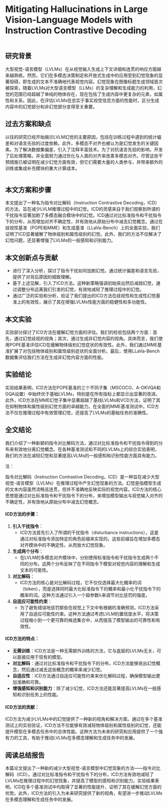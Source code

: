 # Mitigating Hallucinations in Large Vision-Language Models with Instruction Contrastive Decoding

<figure><img src="../../.gitbook/assets/image (226).png" alt=""><figcaption></figcaption></figure>

## 研究背景

大型视觉-语言模型（LVLMs）在从视觉输入生成上下文详细和连贯的响应方面越来越熟练。然而，它们在多模态决策制定和开放式生成中的应用受到幻觉现象的显著阻碍，即生成的文本不准确地代表视觉内容。幻觉现象在图像标题生成领域首次被探索，随着LVLMs对大型语言模型（LLMs）的复杂理解和生成能力的利用，幻觉的范围已经超越了单纯的物体存在，现在包括了生成内容中更复杂的元素，如属性和关系。因此，在评估LVLMs在忠实于事实视觉信息方面的性能时，区分生成内容中的幻觉部分和非幻觉部分变得至关重要。

## 过去方案和缺点

以往的研究已经开始揭示LVLM幻觉的主要原因，包括在训练过程中遇到的统计偏差和对语言先验的过度依赖。此外，多模态不对齐也被认为是幻觉发生的关键因素。为了解决数据集偏差，引入了注释丰富技术。为了对抗语言先验的影响，开发了后处理策略，并全面努力通过优化与人类的对齐来改善多模态对齐。尽管这些干预措施已被证明在减少幻觉方面有效，但它们需要大量的人类参与，并带来额外的训练或集成补充模块的重大计算成本。

<figure><img src="../../.gitbook/assets/image (227).png" alt=""><figcaption></figcaption></figure>

## 本文方案和步骤

本文提出了一种名为指令对比解码（Instruction Contrastive Decoding，ICD）的方法，旨在减少LVLM推理过程中的幻觉。ICD的灵感来自于我们观察到所谓的干扰指令显著加剧了多模态融合模块中的幻觉。ICD通过对比标准指令和干扰指令下的分布，从而增加对齐不确定性，并有效地从原始分布中减去幻觉概念。通过在歧视性基准（POPE和MME）和生成基准（LLaVa-Bench）上的全面实验，我们证明了ICD显著缓解了物体级别和属性级别的幻觉。此外，我们的方法不仅解决了幻觉问题，还显著增强了LVLMs的一般感知和识别能力。

## 本文创新点与贡献

* 进行了深入分析，探讨了指令干扰如何加剧幻觉。通过统计偏差和语言先验，提供了对背后原因的细致理解。
* 基于上述见解，引入了ICD方法。这种新策略强调初始突出然后减弱幻觉，通过调整分布远离我们引发的幻觉，有效地减轻了推理过程中的幻觉。
* 通过广泛的实验和分析，验证了我们提出的ICD方法在歧视性和生成性幻觉基准上的有效性，展示了其在增强LVLMs性能方面的稳健性和多功能性。

## 本文实验

实验部分探讨了ICD方法在缓解幻觉方面的评估。我们的检验包括两个方面：首先，通过幻觉歧视的视角；其次，通过生成非幻觉内容的视角。具体而言，我们使用POPE基准评估ICD在缓解物体级别幻觉症状的有效性。此外，我们通过MME基准扩展了对包括物体级别和属性级别症状的全面分析。最后，使用LLaVa-Bench数据集评估我们方法在生成非幻觉内容方面的性能。

## 实验结论

实验结果表明，ICD方法在POPE基准的三个不同子集（MSCOCO、A-OKVQA和GQA设置）中始终优于基础LVLMs，特别是在所有指标上都显示出显著的改进。此外，ICD方法在MME幻觉子集中显著超越了基线LVLMs和VCD方法，证明了其在抑制物体和属性级别幻觉方面的卓越能力。在全面的MME基准测试中，ICD方法不仅在推理过程中有效管理幻觉，还提高了LVLMs的基础任务的准确性。

## 全文结论

我们介绍了一种新颖的指令对比解码方法，通过对比标准指令和干扰指令得到的分布来有效地分离幻觉概念。在各种基准测试和不同的LVLMs上的综合实验表明，我们的方法在减轻幻觉和显著提高LVLMs的一般感知和识别性能方面具有能力。

注：

指令对比解码（Instruction Contrastive Decoding，ICD）是一种旨在减少大型视觉-语言模型（LVLMs）在推理过程中产生幻觉现象的方法。幻觉是指模型生成的文本内容虽然流畅且连贯，但并不准确地反映实际的视觉内容。ICD方法的核心思想是通过对比标准指令和干扰指令下的分布，来增加模型输出与视觉输入对齐的不确定性，并有效地从原始分布中减去幻觉概念。

#### ICD方法的步骤：

1. **引入干扰指令**：
   * ICD方法首先引入了所谓的干扰指令（disturbance instructions），这是通过对标准指令添加特定的角色前缀来实现的。这些前缀旨在增加多模态对齐模块中的不确定性，从而放大幻觉现象。
2. **生成两个分布**：
   * 在LVLM的多模态对齐模块中，分别使用标准指令和干扰指令生成两个不同的分布。这两个分布反映了在不同指令下模型对视觉内容的理解和生成文本的可能性。
3. **对比解码**：
   * ICD方法的核心是对比解码过程，它不仅仅选择最大化概率的词（token），而是选择同时最大化标准指令下的概率和最小化干扰指令下的概率的词。这种方法通过引入一个超参数λ来调节对比惩罚的强度。
4. **自适应可能性约束**：
   * 为了避免错误地惩罚那些在视觉上下文中有根据的准确预测，ICD方法采用了自适应可能性约束。这种方法通过考虑LVLM的置信度水平，将决策过程缩小到一个更可靠的候选集合中，从而提高了模型输出的可靠性和有效性。

#### ICD方法的特点：

* **无需训练**：ICD方法是一种无需额外训练的方法，它与底层的LVLMs无关，可以直接应用于现有的模型。
* **对比解码**：通过对比标准指令和干扰指令下的分布，ICD方法能够突出幻觉概念，然后通过减去这些概念的概率来减少幻觉。
* **自适应性**：ICD方法通过自适应可能性约束来优化解码过程，确保模型输出更加准确和可靠。
* **增强感知和识别能力**：除了减少幻觉，ICD方法还能显著提高LVLMs在一般感知和识别任务上的性能。

#### ICD方法的贡献：

ICD方法为减少LVLMs中的幻觉提供了一种新的视角和解决方案。通过在多个基准测试上的实验验证，ICD方法不仅能够有效减轻物体级别和属性级别的幻觉，还能提升模型在多模态任务中的总体性能。这种方法为未来的研究和应用提供了一个强有力的工具，有助于推动LVLMs在多模态理解和生成任务中的发展。

## 阅读总结报告

本篇论文提出了一种新的减少大型视觉-语言模型中幻觉现象的方法——指令对比解码（ICD）。通过对比标准指令和干扰指令下的分布，ICD方法有效地减轻了LVLMs在推理过程中的幻觉现象，并提高了模型的感知和识别能力。实验结果表明，ICD在多个基准测试中均取得了显著的性能提升，证明了其在缓解幻觉方面的优势。此外，ICD方法的引入为未来研究提供了新的视角，有望进一步推动LVLMs在多模态理解和生成任务中的发展。
